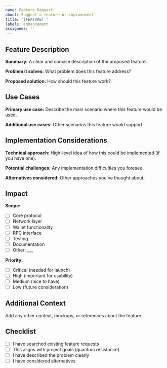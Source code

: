 ```yaml
---
name: Feature Request
about: Suggest a feature or improvement
title: '[FEATURE] '
labels: enhancement
assignees: ''
---
```


## Feature Description

**Summary:**
A clear and concise description of the proposed feature.

**Problem it solves:**
What problem does this feature address?

**Proposed solution:**
How should this feature work?

## Use Cases

**Primary use case:**
Describe the main scenario where this feature would be used.

**Additional use cases:**
Other scenarios this feature would support.

## Implementation Considerations

**Technical approach:**
High-level idea of how this could be implemented (if you have one).

**Potential challenges:**
Any implementation difficulties you foresee.

**Alternatives considered:**
Other approaches you've thought about.

## Impact

**Scope:**
- [ ] Core protocol
- [ ] Network layer
- [ ] Wallet functionality
- [ ] RPC interface
- [ ] Testing
- [ ] Documentation
- [ ] Other: ___

**Priority:**
- [ ] Critical (needed for launch)
- [ ] High (important for usability)
- [ ] Medium (nice to have)
- [ ] Low (future consideration)

## Additional Context

Add any other context, mockups, or references about the feature.

## Checklist

- [ ] I have searched existing feature requests
- [ ] This aligns with project goals (quantum resistance)
- [ ] I have described the problem clearly
- [ ] I have considered alternatives
